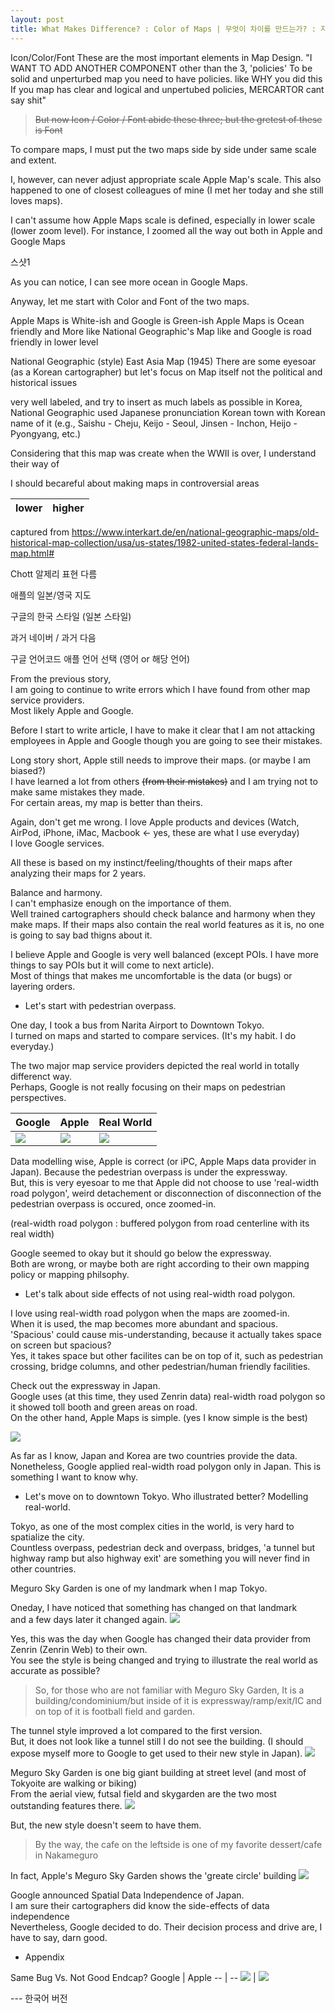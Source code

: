 ```yaml
---
layout: post
title: What Makes Difference? : Color of Maps | 무엇이 차이를 만드는가? : 지도의 색상
---
```


Icon/Color/Font
These are the most important elements in Map Design.
"I WANT TO ADD ANOTHER COMPONENT other than the 3, 'policies'
To be solid and unperturbed map you need to have policies. like WHY you did this
If you map has clear and logical and unpertubed policies, MERCARTOR cant say shit"

> ~~But now Icon / Color / Font abide these three; but the gretest of these is Font~~

To compare maps, I must put the two maps side by side under same scale and extent.

I, however, can never adjust appropriate scale Apple Map's scale.
This also happened to one of closest colleagues of mine (I met her today and she still loves maps).


I can't assume how Apple Maps scale is defined, especially in lower scale (lower zoom level).
For instance, I zoomed all the way out both in Apple and Google Maps

스샷1

As you can notice, I can see more ocean in Google Maps.




Anyway, let me start with Color and Font of the two maps.

Apple Maps is White-ish and Google is Green-ish
Apple Maps is Ocean friendly and More like National Geographic's Map like and 
Google is road friendly in lower level



National Geographic (style) East Asia Map (1945)
There are some eyesoar (as a Korean cartographer) but let's focus on Map itself not the political and historical issues

very well labeled, and try to insert as much labels as possible
in Korea, National Geographic used Japanese pronunciation Korean town with Korean name of it (e.g., Saishu - Cheju, Keijo - Seoul, Jinsen - Inchon, Heijo - Pyongyang, etc.)

Considering that this map was create when the WWII is over, I understand their way of 

I should becareful about making maps in controversial areas


lower | higher
-- | --


captured from 
https://www.interkart.de/en/national-geographic-maps/old-historical-map-collection/usa/us-states/1982-united-states-federal-lands-map.html#


Chott 알제리 표현 다름



애플의 일본/영국 지도

구글의 한국 스타일 (일본 스타일)


과거 네이버 / 과거 다음

구글 언어코드
애플 언어 선택 (영어 or 해당 언어)











From the previous story, </br>
I am going to continue to write errors which I have found from other map service providers. </br>
Most likely Apple and Google.

Before I start to write article, I have to make it clear that I am not attacking employees in Apple and Google though you are going to see their mistakes.



Long story short, Apple still needs to improve their maps. (or maybe I am biased?)</br>
I have learned a lot from others ~~(from their mistakes)~~ and I am trying not to make same mistakes they made. </br>
For certain areas, my map is better than theirs. </br>


Again, don't get me wrong. I love Apple products and devices (Watch, AirPod, iPhone, iMac, Macbook <- yes, these are what I use everyday) </br>
I love Google services.


All these is based on my instinct/feeling/thoughts of their maps after analyzing their maps for 2 years.








Balance and harmony. </br>
I can't emphasize enough on the importance of them. </br>
Well trained cartographers should check balance and harmony when they make maps. If their maps also contain the real world features as it is, no one is going to say bad thigns about it.



I believe Apple and Google is very well balanced (except POIs. I have more things to say POIs but it will come to next article).</br>
Most of things that makes me uncomfortable is the data (or bugs) or layering orders.





- Let's start with pedestrian overpass.

One day, I took a bus from Narita Airport to Downtown Tokyo. </br>
I turned on maps and started to compare services. (It's my habit. I do everyday.) </br>

The two major map service providers depicted the real world in totally differenct way. </br>
Perhaps, Google is not really focusing on their maps on pedestrian perspectives.


Google | Apple | Real World
-- | -- | --
![](https://github.com/pil0706/pil0706.github.io/blob/master/screenshots/2nd/overpass_google.gif) | ![](https://github.com/pil0706/pil0706.github.io/blob/master/screenshots/2nd/overpass_apple.gif) | ![](https://github.com/pil0706/pil0706.github.io/blob/master/screenshots/2nd/overpass_real.png)





Data modelling wise, Apple is correct (or iPC, Apple Maps data provider in Japan). Because the pedestrian overpass is under the expressway.</br>
But, this is very eyesoar to me that Apple did not choose to use 'real-width road polygon', weird detachement or disconnection of disconnection of the pedestrian overpass is occured, once zoomed-in. </br>

(real-width road polygon : buffered polygon from road centerline with its real width)

Google seemed to okay but it should go below the expressway.</br>
Both are wrong, or maybe both are right according to their own mapping policy or mapping philsophy.




- Let's talk about side effects of not using real-width road polygon.

I love using real-width road polygon when the maps are zoomed-in.</br>
When it is used, the map becomes more abundant and spacious. </br>
'Spacious' could cause mis-understanding, because it actually takes space on screen but spacious? </br>
Yes, it takes space but other facilites can be on top of it, such as pedestrian crossing, bridge columns, and other pedestrian/human friendly facilities.



Check out the expressway in Japan. </br>
Google uses (at this time, they used Zenrin data) real-width road polygon so it showed toll booth and green areas on road.</br>
On the other hand, Apple Maps is simple. (yes I know simple is the best)</br>

![](https://github.com/pil0706/pil0706.github.io/blob/master/screenshots/2nd/tg_aVsg.gif)


As far as I know, Japan and Korea are two countries provide the data.</br>
Nonetheless, Google applied real-width road polygon only in Japan. This is something I want to know why.








- Let's move on to downtown Tokyo. Who illustrated better? Modelling real-world.


Tokyo, as one of the most complex cities in the world, is very hard to spatialize the city. </br>
Countless overpass, pedestrian deck and overpass, bridges, 'a tunnel but highway ramp but also highway exit' are something you will never find in other countries.</br>

Meguro Sky Garden is one of my landmark when I map Tokyo.

Oneday, I have noticed that something has changed on that landmark </br>
and a few days later it changed again.
![](https://github.com/pil0706/pil0706.github.io/blob/master/screenshots/2nd/meguro_google.gif)

Yes, this was the day when Google has changed their data provider from Zenrin (Zenrin Web) to their own.<br> 
You see the style is being changed and trying to illustrate the real world as accurate as possible?





> So, for those who are not familiar with Meguro Sky Garden,
> It is a building/condominium/but inside of it is expressway/ramp/exit/IC and on top of it is football field and garden.



The tunnel style improved a lot compared to the first version. </br>
But, it does not look like a tunnel still I do not see the building. (I should expose myself more to Google to get used to their new style in Japan).
![](https://github.com/pil0706/pil0706.github.io/blob/master/screenshots/2nd/meguro_now.png)


Meguro Sky Garden is one big giant building at street level (and most of Tokyoite are walking or biking)</br>
From the aerial view, futsal field and skygarden are the two most outstanding features there.
![](https://github.com/pil0706/pil0706.github.io/blob/master/screenshots/2nd/meguro_now_streetlevel.png)


But, the new style doesn't seem to have them.</br>
> By the way, the cafe on the leftside is one of my favorite dessert/cafe in Nakameguro

In fact, Apple's Meguro Sky Garden shows the 'greate circle' building
![](https://github.com/pil0706/pil0706.github.io/blob/master/screenshots/2nd/apple_megro_building.png)










Google announced Spatial Data Independence of Japan. </br>
I am sure their cartographers did know the side-effects of data independence </br>
Nevertheless, Google decided to do. Their decision process and drive are, I have to say, darn good.










- Appendix

Same Bug Vs. Not Good Endcap?
Google | Apple
-- | --
![](https://github.com/pil0706/pil0706.github.io/blob/master/screenshots/2nd/google_bug.gif) | ![](https://github.com/pil0706/pil0706.github.io/blob/master/screenshots/2nd/apple_bug.gif)







--- 한국어 버전